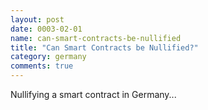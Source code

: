 ```yaml
---
layout: post
date: 0003-02-01
name: can-smart-contracts-be-nullified
title: "Can Smart Contracts be Nullified?"
category: germany
comments: true
---
```


Nullifying a smart contract in Germany...
